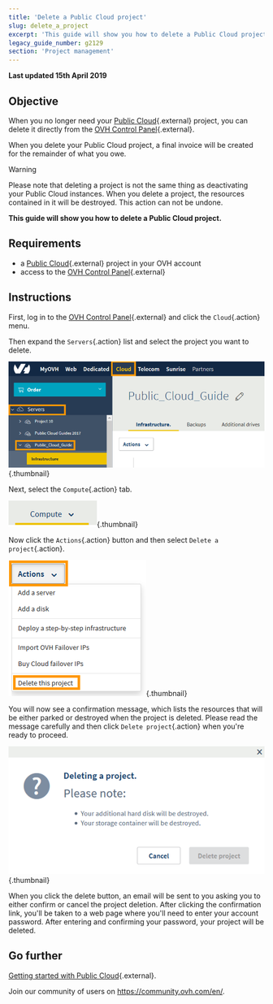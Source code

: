 ```yaml
---
title: 'Delete a Public Cloud project'
slug: delete_a_project
excerpt: 'This guide will show you how to delete a Public Cloud project'
legacy_guide_number: g2129
section: 'Project management'
---
```


**Last updated 15th April 2019**

## Objective

When you no longer need your [Public Cloud](https://docs.ovh.com/gb/en/public-cloud/){.external} project, you can delete it directly from the [OVH Control Panel](https://www.ovh.com/auth/?action=gotomanager){.external}.

When you delete your Public Cloud project, a final invoice will be created for the remainder of what you owe.

> [!warning]
>
Please note that deleting a project is not the same thing as deactivating your Public Cloud instances. When you delete a project, the resources contained in it will be destroyed. This action can not be undone.
>


**This guide will show you how to delete a Public Cloud project.**

## Requirements

* a [Public Cloud](https://docs.ovh.com/gb/en/public-cloud/){.external} project in your OVH account
* access to the [OVH Control Panel](https://www.ovh.com/auth/?action=gotomanager){.external}

## Instructions

First, log in to the [OVH Control Panel](https://www.ovh.com/auth/?action=gotomanager){.external} and click the `Cloud`{.action} menu.

Then expand the `Servers`{.action} list and select the project you want to delete.

![cloud menu](images/delete-project-01.png){.thumbnail}

Next, select the `Compute`{.action} tab.

![compute tab](images/delete-project-02.png){.thumbnail}

Now click the `Actions`{.action} button and then select `Delete a project`{.action}.

![actions menu](images/delete-project-03.png){.thumbnail}

You will now see a confirmation message, which lists the resources that will be either parked or destroyed when the project is deleted. Please read the message carefully and then click `Delete project`{.action} when you're ready to proceed.

![confirmation message](images/delete-project-04.png){.thumbnail}

When you click the delete button, an email will be sent to you asking you to either confirm or cancel the project deletion. After clicking the confirmation link, you'll be taken to a web page where you'll need to enter your account password. After entering and confirming your password, your project will be deleted.

## Go further

[Getting started with Public Cloud](https://docs.ovh.com/gb/en/public-cloud/getting_started_with_public_cloud_logging_in_and_creating_a_project/){.external}.

Join our community of users on <https://community.ovh.com/en/>.

